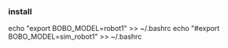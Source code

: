 ### install
echo "export BOBO_MODEL=robot1" >> ~/.bashrc
echo "#export BOBO_MODEL=sim_robot1" >> ~/.bashrc